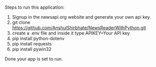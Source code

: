 Steps to run this application:
1. Signup in the newsapi.org website and generate your own api key.
2. git clone https://github.com/AnshulShirbhate/NewsReaderWithPython.git
3. create a .env file and inside it type APIKEY=Your API key
4. pip install python-dotenv
5. pip install requests
6. pip install pywin32

Done your app is set to run.
